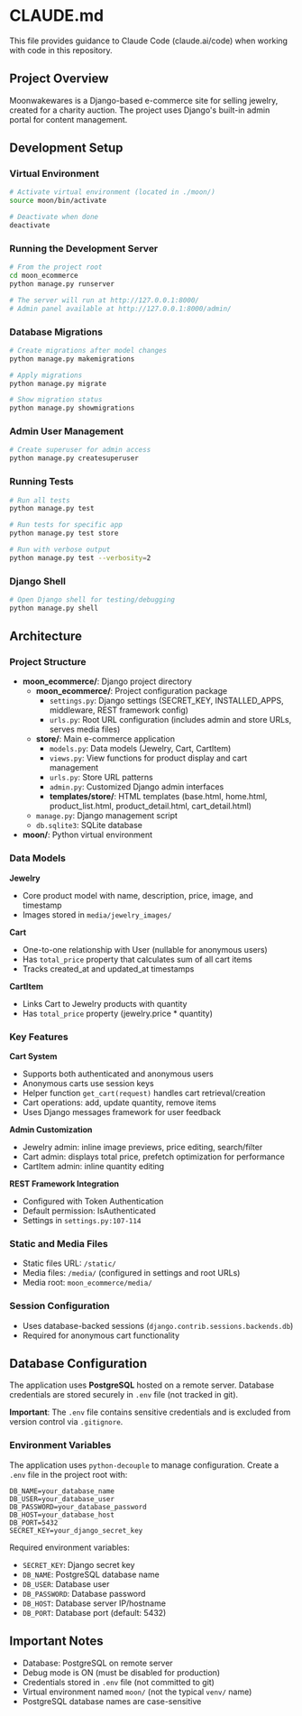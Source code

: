 # CLAUDE.md

This file provides guidance to Claude Code (claude.ai/code) when working with code in this repository.

## Project Overview

Moonwakewares is a Django-based e-commerce site for selling jewelry, created for a charity auction. The project uses Django's built-in admin portal for content management.

## Development Setup

### Virtual Environment
```bash
# Activate virtual environment (located in ./moon/)
source moon/bin/activate

# Deactivate when done
deactivate
```

### Running the Development Server
```bash
# From the project root
cd moon_ecommerce
python manage.py runserver

# The server will run at http://127.0.0.1:8000/
# Admin panel available at http://127.0.0.1:8000/admin/
```

### Database Migrations
```bash
# Create migrations after model changes
python manage.py makemigrations

# Apply migrations
python manage.py migrate

# Show migration status
python manage.py showmigrations
```

### Admin User Management
```bash
# Create superuser for admin access
python manage.py createsuperuser
```

### Running Tests
```bash
# Run all tests
python manage.py test

# Run tests for specific app
python manage.py test store

# Run with verbose output
python manage.py test --verbosity=2
```

### Django Shell
```bash
# Open Django shell for testing/debugging
python manage.py shell
```

## Architecture

### Project Structure
- **moon_ecommerce/**: Django project directory
  - **moon_ecommerce/**: Project configuration package
    - `settings.py`: Django settings (SECRET_KEY, INSTALLED_APPS, middleware, REST framework config)
    - `urls.py`: Root URL configuration (includes admin and store URLs, serves media files)
  - **store/**: Main e-commerce application
    - `models.py`: Data models (Jewelry, Cart, CartItem)
    - `views.py`: View functions for product display and cart management
    - `urls.py`: Store URL patterns
    - `admin.py`: Customized Django admin interfaces
    - **templates/store/**: HTML templates (base.html, home.html, product_list.html, product_detail.html, cart_detail.html)
  - `manage.py`: Django management script
  - `db.sqlite3`: SQLite database
- **moon/**: Python virtual environment

### Data Models

**Jewelry**
- Core product model with name, description, price, image, and timestamp
- Images stored in `media/jewelry_images/`

**Cart**
- One-to-one relationship with User (nullable for anonymous users)
- Has `total_price` property that calculates sum of all cart items
- Tracks created_at and updated_at timestamps

**CartItem**
- Links Cart to Jewelry products with quantity
- Has `total_price` property (jewelry.price * quantity)

### Key Features

**Cart System**
- Supports both authenticated and anonymous users
- Anonymous carts use session keys
- Helper function `get_cart(request)` handles cart retrieval/creation
- Cart operations: add, update quantity, remove items
- Uses Django messages framework for user feedback

**Admin Customization**
- Jewelry admin: inline image previews, price editing, search/filter
- Cart admin: displays total price, prefetch optimization for performance
- CartItem admin: inline quantity editing

**REST Framework Integration**
- Configured with Token Authentication
- Default permission: IsAuthenticated
- Settings in `settings.py:107-114`

### Static and Media Files
- Static files URL: `/static/`
- Media files: `/media/` (configured in settings and root URLs)
- Media root: `moon_ecommerce/media/`

### Session Configuration
- Uses database-backed sessions (`django.contrib.sessions.backends.db`)
- Required for anonymous cart functionality

## Database Configuration

The application uses **PostgreSQL** hosted on a remote server. Database credentials are stored securely in `.env` file (not tracked in git).

**Important**: The `.env` file contains sensitive credentials and is excluded from version control via `.gitignore`.

### Environment Variables
The application uses `python-decouple` to manage configuration. Create a `.env` file in the project root with:

```
DB_NAME=your_database_name
DB_USER=your_database_user
DB_PASSWORD=your_database_password
DB_HOST=your_database_host
DB_PORT=5432
SECRET_KEY=your_django_secret_key
```

Required environment variables:
- `SECRET_KEY`: Django secret key
- `DB_NAME`: PostgreSQL database name
- `DB_USER`: Database user
- `DB_PASSWORD`: Database password
- `DB_HOST`: Database server IP/hostname
- `DB_PORT`: Database port (default: 5432)

## Important Notes

- Database: PostgreSQL on remote server
- Debug mode is ON (must be disabled for production)
- Credentials stored in `.env` file (not committed to git)
- Virtual environment named `moon/` (not the typical `venv/` name)
- PostgreSQL database names are case-sensitive
